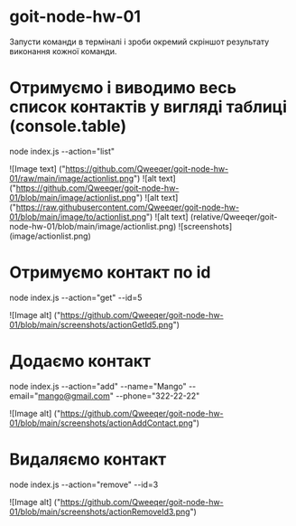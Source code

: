 # goit-node-hw-01

Запусти команди в терміналі і зроби окремий скріншот результату виконання кожної команди.

# Отримуємо і виводимо весь список контактів у вигляді таблиці (console.table)

node index.js --action="list"

![Image text] ("https://github.com/Qweeqer/goit-node-hw-01/raw/main/image/actionlist.png")
![alt text] ("https://github.com/Qweeqer/goit-node-hw-01/blob/main/image/actionlist.png")
![alt text] ("https://raw.githubusercontent.com/Qweeqer/goit-node-hw-01/blob/main/image/to/actionlist.png")
![alt text] (relative/Qweeqer/goit-node-hw-01/blob/main/image/actionlist.png)
![screenshots] (image/actionlist.png)

# Отримуємо контакт по id

node index.js --action="get" --id=5

![Image alt] ("https://github.com/Qweeqer/goit-node-hw-01/blob/main/screenshots/actionGetId5.png")

# Додаємо контакт

node index.js --action="add" --name="Mango" --email="mango@gmail.com" --phone="322-22-22"

![Image alt] ("https://github.com/Qweeqer/goit-node-hw-01/blob/main/screenshots/actionAddContact.png")

# Видаляємо контакт

node index.js --action="remove" --id=3

![Image alt] ("https://github.com/Qweeqer/goit-node-hw-01/blob/main/screenshots/actionRemoveId3.png")
